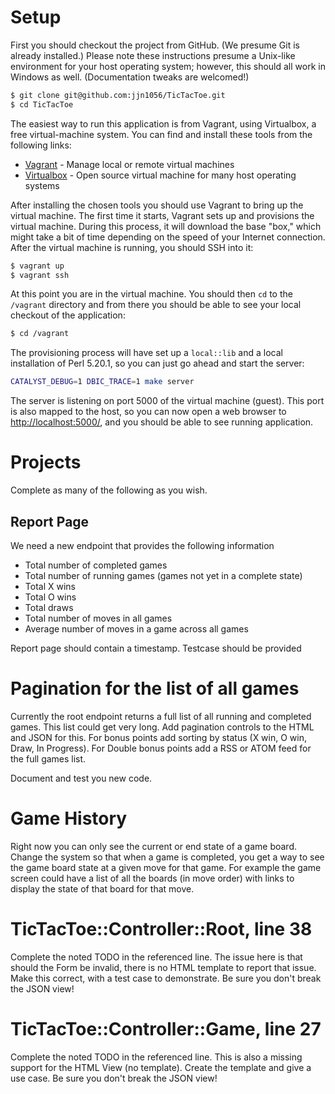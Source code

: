 # Setup 

First you should checkout the project from GitHub. (We presume Git is already installed.) Please note these instructions presume a Unix-like environment for your host operating system; however, this should all work in Windows as well. (Documentation tweaks are welcomed!)

```sh
$ git clone git@github.com:jjn1056/TicTacToe.git 
$ cd TicTacToe
```

The easiest way to run this application is from Vagrant, using Virtualbox, a free virtual-machine system. You can find and install these tools from the following links:

* [Vagrant] - Manage local or remote virtual machines
* [Virtualbox] - Open source virtual machine for many host operating systems

After installing the chosen tools you should use Vagrant to bring up the virtual machine. The first time it starts, Vagrant sets up and provisions the virtual machine. During this process, it will download the base "box," which might take a bit of time depending on the speed of your Internet connection. After the virtual machine is running, you should SSH into it:

```sh
$ vagrant up
$ vagrant ssh
```

At this point you are in the virtual machine. You should then `cd` to the `/vagrant` directory and from there you should be able to see your local checkout of the application:

```sh
$ cd /vagrant
```

The provisioning process will have set up a `local::lib` and a local installation of Perl 5.20.1, so you can just go ahead and start the server:

```sh
CATALYST_DEBUG=1 DBIC_TRACE=1 make server
```

The server is listening on port 5000 of the virtual machine (guest). This port is also mapped to the host, so you can now open a web browser to [http://localhost:5000/](http://localhost:5000/), and you should be able to see running application.

# Projects
Complete as many of the following as you wish.

## Report Page
We need a new endpoint that provides the following information
* Total number of completed games
* Total number of running games (games not yet in a complete state)
* Total X wins
* Total O wins
* Total draws
* Total number of moves in all games
* Average number of moves in a game across all games

Report page should contain a timestamp.  Testcase should be provided

# Pagination for the list of all games
Currently the root endpoint returns a full list of all running and completed games.  This list could get very long. Add pagination controls to the HTML and JSON for this.  For bonus points add sorting by status (X win, O win, Draw, In Progress).  For Double bonus points add a RSS or ATOM feed for the full games list.

Document and test you new code.

# Game History
Right now you can only see the current or end state of a game board.  Change the system so that when a game is completed, you get a way to see the game board state at a given move for that game.  For example the game screen could have a list of all the boards (in move order) with links to display the state of that board for that move.

# TicTacToe::Controller::Root, line 38
Complete the noted TODO in the referenced line.  The issue here is that should the Form be invalid, there is no HTML template to report that issue.  Make this correct, with a test case to demonstrate.  Be sure you don't break the JSON view!

# TicTacToe::Controller::Game, line 27
Complete the noted TODO in the referenced line.  This is also a missing support for the HTML View (no template).  Create the template and give a use case.  Be sure you don't break the JSON view!

   [Vagrant]: <https://www.vagrantup.com>
   [Virtualbox]: <https://www.virtualbox.org>

